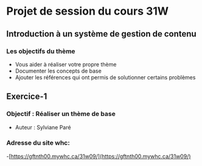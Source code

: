 # Projet de session du cours 31W
## Introduction à un système de gestion de contenu

### Les objectifs du thème
- Vous aider à réaliser votre propre thème
- Documenter les concepts de base
- Ajouter les références qui ont permis de solutionner certains problèmes
## Exercice-1
### Objectif : Réaliser un thème de base
- Auteur : Sylviane Paré
### Adresse du site whc:
-[https://gftnth00.mywhc.ca/31w09/](https://gftnth00.mywhc.ca/31w09/)